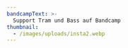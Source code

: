 ```yaml
---
bandcampText: >-
  Support Tram und Bass auf Bandcamp
thumbnail:
  - /images/uploads/insta2.webp
---
```


